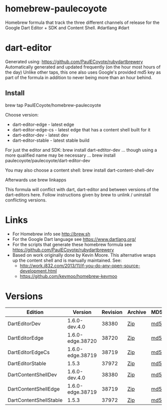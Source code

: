 homebrew-paulecoyote
====================

Homebrew formula that track the three different channels of release for the Google Dart Editor + SDK and Content Shell.  #dartlang #dart

dart-editor
===========

Generated using: https://github.com/PaulECoyote/rubydartbrewery
Automatically generated and updated frequently (on the hour most hours of the day)
Unlike other taps, this one also uses Google's provided md5 key as part of the formula in addition to never being more than an hour behind.

Install
-------
brew tap PaulECoyote/homebrew-paulecoyote

Choose version:
* dart-editor-edge - latest edge
* dart-editor-edge-cs - latest edge that has a content shell built for it
* dart-editor-dev - latest dev
* dart-editor-stable - latest stable build

For just the editor and SDK:
brew install dart-edtitor-dev
... though using a more qualified name may be necessary ...
brew install paulecoyote/paulecoyote/dart-editor-dev

You may also choose a content shell:
brew install dart-content-shell-dev

Afterwards use 
brew linkapps

This formula will conflict with dart, dart-editor and between versions of the dart-editors here.  Follow instructions given by brew to unlink / uninstall conflicting versions.

Links
=====
* For Homebrew info see http://brew.sh
* For the Google Dart language see https://www.dartlang.org/
* For the scripts that generate these homebrew formula see https://github.com/PaulECoyote/rubydartbrewery
* Based on work originally done by Kevin Moore. This alternative wraps up the content shell and is manually maintained.  See: 
    * http://work.j832.com/2013/11/if-you-do-any-open-source-development.html
    * https://github.com/kevmoo/homebrew-kevmoo

Versions
========
| Edition | Version | Revision | Archive | MD5 | Notes |
| ------- | ------- | -------- | ------- | --- | ----- |
| DartEditorDev | 1.6.0-dev.4.0 | 38380 | [Zip](http://storage.googleapis.com/dart-archive/channels/dev/release/38380/editor/darteditor-macos-x64.zip) | [md5](http://storage.googleapis.com/dart-archive/channels/dev/release/38380/editor/darteditor-macos-x64.zip.md5sum) | [Changes](http://storage.googleapis.com/dart-archive/channels/dev/release/latest/changelog.html) |
| DartEditorEdge | 1.6.0-edge.38720 | 38720 | [Zip](http://storage.googleapis.com/dart-archive/channels/be/raw/38720/editor/darteditor-macos-x64.zip) | [md5](http://storage.googleapis.com/dart-archive/channels/be/raw/38720/editor/darteditor-macos-x64.zip.md5sum) | - |
| DartEditorEdgeCs | 1.6.0-edge.38719 | 38719 | [Zip](http://storage.googleapis.com/dart-archive/channels/be/raw/38719/editor/darteditor-macos-x64.zip) | [md5](http://storage.googleapis.com/dart-archive/channels/be/raw/38719/editor/darteditor-macos-x64.zip.md5sum) | - |
| DartEditorStable | 1.5.3 | 37972 | [Zip](http://storage.googleapis.com/dart-archive/channels/stable/release/37972/editor/darteditor-macos-x64.zip) | [md5](http://storage.googleapis.com/dart-archive/channels/stable/release/37972/editor/darteditor-macos-x64.zip.md5sum) | [Changes](http://storage.googleapis.com/dart-archive/channels/stable/release/latest/changelog.html) |
| DartContentShellDev | 1.6.0-dev.4.0 | 38380 | [Zip](http://storage.googleapis.com/dart-archive/channels/dev/release/38380/dartium/content_shell-macos-ia32-release.zip) | [md5](http://storage.googleapis.com/dart-archive/channels/dev/release/38380/dartium/content_shell-macos-ia32-release.zip.md5sum) | - |
| DartContentShellEdge | 1.6.0-edge.38719 | 38719 | [Zip](http://storage.googleapis.com/dart-archive/channels/be/raw/38719/dartium/content_shell-macos-ia32-release.zip) | [md5](http://storage.googleapis.com/dart-archive/channels/be/raw/38719/dartium/content_shell-macos-ia32-release.zip.md5sum) | - |
| DartContentShellStable | 1.5.3 | 37972 | [Zip](http://storage.googleapis.com/dart-archive/channels/stable/release/37972/dartium/content_shell-macos-ia32-release.zip) | [md5](http://storage.googleapis.com/dart-archive/channels/stable/release/37972/dartium/content_shell-macos-ia32-release.zip.md5sum) | - |
